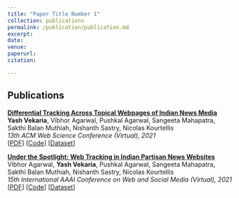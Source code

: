 ```yaml
---
title: "Paper Title Number 1"
collection: publications
permalink: /publication/publication.md
excerpt: 
date: 
venue: 
paperurl: 
citation:

---
```

Publications
---

**[Differential Tracking Across Topical Webpages of Indian News Media](https://dl.acm.org/doi/abs/10.1145/3447535.3462497)**  
**Yash Vekaria**, Vibhor Agarwal, Pushkal Agarwal, Sangeeta Mahapatra, Sakthi Balan Muthiah, Nishanth Sastry, Nicolas Kourtellis  
_13th ACM Web Science Conference (Virtual), 2021_  
[[PDF](http://academicpages.github.io/files/websci21_diff_tracking.pdf)] [[Code](https://github.com/Yash-Vekaria/Topical-Tracking-Indian-News-Websites)] [[Dataset](https://nms.kcl.ac.uk/netsys/datasets/india-topic/)]

**[Under the Spotlight: Web Tracking in Indian Partisan News Websites](https://ojs.aaai.org/index.php/ICWSM/article/view/18038)**  
Vibhor Agarwal, **Yash Vekaria**, Pushkal Agarwal, Sangeeta Mahapatra, Sakthi Balan Muthiah, Nishanth Sastry, Nicolas Kourtellis  
_15th International AAAI Conference on Web and Social Media (Virtual), 2021_  
[[PDF](http://academicpages.github.io/files/icwsm21_under_spotlight.pdf)] [[Code](https://github.com/Yash-Vekaria/Web-Tracking-in-Indian-Partisan-News-Websites)] [[Dataset](https://nms.kcl.ac.uk/netsys/datasets/india-tracking/)]
